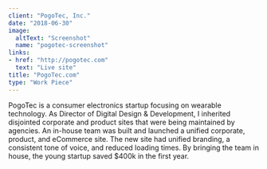 ```yaml
---
client: "PogoTec, Inc."
date: "2018-06-30"
image:
  altText: "Screenshot"
  name: "pogotec-screenshot"
links:
- href: "http://pogotec.com"
  text: "Live site"
title: "PogoTec.com"
type: "Work Piece"
---
```


PogoTec is a consumer electronics startup focusing on wearable technology. As Director of Digital Design & Development, I inherited disjointed corporate and product sites that were being maintained by agencies. An in-house team was built and launched a unified corporate, product, and eCommerce site. The new site had unified branding, a consistent tone of voice, and reduced loading times. By bringing the team in house, the young startup saved $400k in the first year.